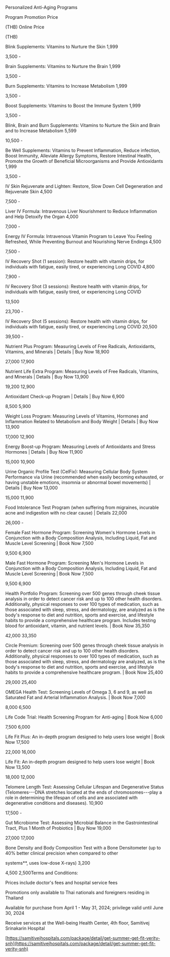 Personalized Anti-Aging Programs

Program Promotion Price

(THB) Online Price

(THB)

Blink Supplements: Vitamins to Nurture the Skin 1,999

3,500 -

Brain Supplements: Vitamins to Nurture the Brain 1,999

3,500 -

Burn Supplements: Vitamins to Increase Metabolism 1,999

3,500 -

Boost Supplements: Vitamins to Boost the Immune System 1,999

3,500 -

Blink, Brain and Burn Supplements: Vitamins to Nurture the Skin and
Brain and to Increase Metabolism 5,599

10,500 -

Be Well Supplements: Vitamins to Prevent Inflammation, Reduce infection,
Boost Immunity, Alleviate Allergy Symptoms, Restore Intestinal Health,
Promote the Growth of Beneficial Microorganisms and Provide Antioxidants
1,999

3,500 -

IV Skin Rejuvenate and Lighten: Restore, Slow Down Cell Degeneration and
Rejuvenate Skin 4,500

7,500 -

Liver IV Formula: Intravenous Liver Nourishment to Reduce Inflammation
and Help Detoxify the Organ 4,000

7,000 -

Energy IV Formula: Intravenous Vitamin Program to Leave You Feeling
Refreshed, While Preventing Burnout and Nourishing Nerve Endings 4,500

7,500 -

IV Recovery Shot (1 session): Restore health with vitamin drips, for
individuals with fatigue, easily tired, or experiencing Long COVID 4,800

7,900 -

IV Recovery Shot (3 sessions): Restore health with vitamin drips, for
individuals with fatigue, easily tired, or experiencing Long COVID

13,500

23,700 -

IV Recovery Shot (5 sessions): Restore health with vitamin drips, for
individuals with fatigue, easily tired, or experiencing Long COVID
20,500

39,500 -

Nutrient Plus Program: Measuring Levels of Free Radicals, Antioxidants,
Vitamins, and Minerals \| Details \| Buy Now 18,900

27,000 17,900

Nutrient Life Extra Program: Measuring Levels of Free Radicals,
Vitamins, and Minerals \| Details \| Buy Now 13,900

19,200 12,900

Antioxidant Check-up Program \| Details \| Buy Now 6,900

8,500 5,900

Weight Loss Program: Measuring Levels of Vitamins, Hormones and
Inflammation Related to Metabolism and Body Weight \| Details \| Buy Now
13,900

17,000 12,900

Energy Boost-up Program: Measuring Levels of Antioxidants and Stress
Hormones \| Details \| Buy Now 11,900

15,000 10,900

Urine Organic Profile Test (CelFix): Measuring Cellular Body System
Performance via Urine (recommended when easily becoming exhausted, or
having unstable emotions, insomnia or abnormal bowel movements) \|
Details \| Buy Now 13,000

15,000 11,900

Food Intolerance Test Program (when suffering from migraines, incurable
acne and indigestion with no clear cause) \| Details 22,000

26,000 -

Female Fast Hormone Program: Screening Women's Hormone Levels in
Conjunction with a Body Composition Analysis, Including Liquid, Fat and
Muscle Level Screening \| Book Now 7,500

9,500 6,900

Male Fast Hormone Program: Screening Men's Hormone Levels in Conjunction
with a Body Composition Analysis, Including Liquid, Fat and Muscle Level
Screening \| Book Now 7,500

9,500 6,900

Health Portfolio Program: Screening over 500 genes through cheek tissue
analysis in order to detect cancer risk and up to 100 other health
disorders. Additionally, physical responses to over 100 types of
medication, such as those associated with sleep, stress, and
dermatology, are analyzed as is the body's response to diet and
nutrition, sports and exercise, and lifestyle habits to provide a
comprehensive healthcare program. Includes testing blood for
antioxidant, vitamin, and nutrient levels. \| Book Now 35,350

42,000 33,350

Circle Premium: Screening over 500 genes through cheek tissue analysis
in order to detect cancer risk and up to 100 other health disorders.
Additionally, physical responses to over 100 types of medication, such
as those associated with sleep, stress, and dermatology are analyzed, as
is the body's response to diet and nutrition, sports and exercise, and
lifestyle habits to provide a comprehensive healthcare program. \| Book
Now 25,400

29,000 25,400

OMEGA Health Test: Screening Levels of Omega 3, 6 and 9, as well as
Saturated Fat and Arterial Inflammation Analysis. \| Book Now 7,000

8,000 6,500

Life Code Trial: Health Screening Program for Anti-aging \| Book Now
6,000

7,500 6,000

Life Fit Plus: An in-depth program designed to help users lose weight \|
Book Now 17,500

22,000 16,000

Life Fit: An in-depth program designed to help users lose weight \| Book
Now 13,500

18,000 12,000

Telomere Length Test: Assessing Cellular Lifespan and Degenerative
Status (Telomeres---DNA stretches located at the ends of
chromosomes---play a role in determining the lifespan of cells and are
associated with degenerative conditions and diseases). 10,900

17,500 -

Gut Microbiome Test: Assessing Microbial Balance in the Gastrointestinal
Tract, Plus 1 Month of Probiotics \| Buy Now 19,000

27,000 17,000

Bone Density and Body Composition Test with a Bone Densitometer (up to
40% better clinical precision when compared to other

systems\*\*, uses low-dose X-rays) 3,200

4,500 2,500Terms and Conditions:

Prices include doctor's fees and hospital service fees

Promotions only available to Thai nationals and foreigners residing in
Thailand

Available for purchase from April 1 - May 31, 2024; privilege valid
until June 30, 2024

Receive services at the Well-being Health Center, 4th floor, Samitivej
Srinakarin Hospital

[https://samitivejhospitals.com/package/detail/get-summer-get-fit-verity-snh](https://samitivejhospitals.com/package/detail/get-summer-get-fit-verity-snh)
